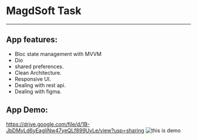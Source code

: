 # MagdSoft Task

***

## App features:
* Bloc state management with MVVM
* Dio
* shared preferences.
* Clean Architecture.
* Responsive UI.
* Dealing with rest api.
* Dealing with figma.

## App Demo:
https://drive.google.com/file/d/1B-JbDMyLd6yEagliNw47yeQLf899UvLe/view?usp=sharing
![this is demo](./AppDemo.gif)
